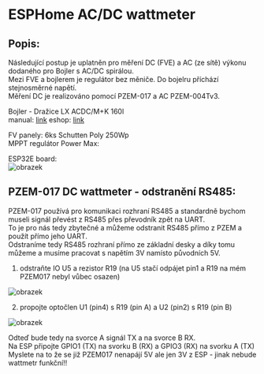 # ESPHome AC/DC wattmeter 

## Popis:

Následující postup je uplatněn pro měření DC (FVE) a AC (ze sítě) výkonu dodaného pro Bojler s AC/DC spirálou.  
Mezi FVE a bojlerem je regulátor bez měniče. Do bojelru příchází stejnosměrné napětí.  
Měření DC je realizováno pomocí PZEM-017 a AC PZEM-004Tv3.  

Bojler - Dražice LX ACDC/M+K 160l  
manual: [link](https://www.dzd-fv.cz/images/pdf/Navod_LX_ACDC_M_MKW_9_12_2020_CZ_6735552.pdf)
eshop: [link](https://www.solar-eshop.cz/p/fotovoltaicky-ohrivac-lx-acdc-m-k-abc-160/)

FV panely: 6ks Schutten Poly 250Wp  
MPPT regulátor Power Max:  

ESP32E board:  
![obrazek](https://user-images.githubusercontent.com/58307338/161389309-b47f301a-1040-422f-8a99-f0ece91003fe.png)

## PZEM-017 DC wattmeter - odstranění RS485:  

PZEM-017 používá pro komunikaci rozhraní RS485 a standardně bychom museli signál převést z RS485 přes převodník zpět na UART.  
To je pro nás tedy zbytečné a můžeme odstranit RS485 přímo z PZEM a použít přímo jeho UART.  
Odstraníme tedy RS485 rozhraní přímo ze základní desky a díky tomu můžeme a musíme pracovat s napětím 3V namísto původních 5V.  

1. odstraňte IO U5 a rezistor R19 (na U5 stačí odpájet pin1 a R19 na mém PZEM017 nebyl vůbec osazen)   

![obrazek](https://user-images.githubusercontent.com/58307338/161390331-cfa6a7f1-9662-453b-9f1b-0a01661cdbd1.png)

2. propojte optočlen U1 (pin4) s R19 (pin A) a  U2 (pin2) s R19 (pin B)  

![obrazek](https://user-images.githubusercontent.com/58307338/161390605-00ac177c-0d2f-46fa-aef7-136c7c0e2ff4.png)


Odteď bude tedy na svorce A signál TX a na svorce B RX.  
Na ESP připojte GPIO1 (TX) na svorku B (RX) a GPIO3 (RX) na svorku A (TX)  
Myslete na to že se již PZEM017 nenapájí 5V ale jen 3V z ESP - jinak nebude wattmetr funkční!!  

